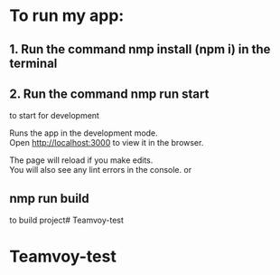 
# To run my app:

## 1. Run the command nmp install (npm i) in the terminal
## 2. Run the command nmp run start
to start for development 

Runs the app in the development mode.\
Open [http://localhost:3000](http://localhost:3000) to view it in the browser.

The page will reload if you make edits.\
You will also see any lint errors in the console.
or
## nmp run build
to build project# Teamvoy-test
# Teamvoy-test
